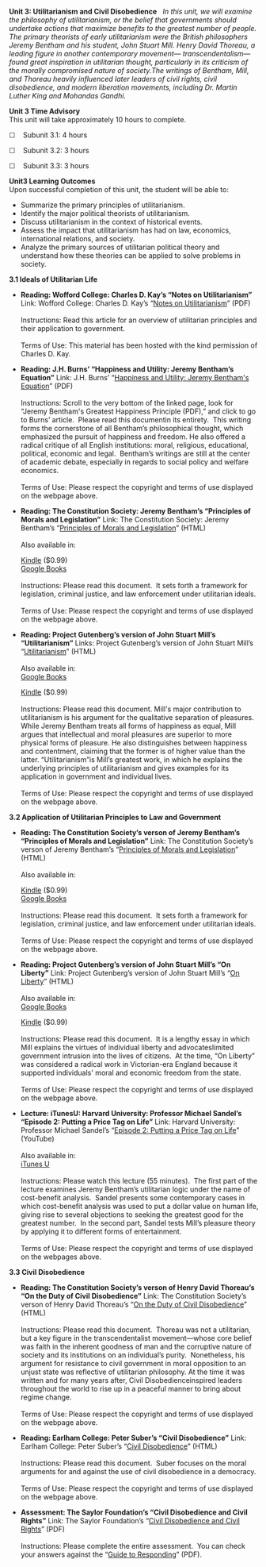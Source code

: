 **Unit 3: Utilitarianism and Civil Disobedience** <span id="3"></span> 
*In this unit, we will examine the philosophy of utilitarianism, or the
belief that governments should undertake actions that maximize benefits
to the greatest number of people.  The primary theorists of early
utilitarianism were the British philosophers Jeremy Bentham and his
student, John Stuart Mill. Henry David Thoreau, a leading figure in
another contemporary movement— transcendentalism—found great inspiration
in utilitarian thought, particularly in its criticism of the morally
compromised nature of society.The writings of Bentham, Mill, and Thoreau
heavily influenced later leaders of civil rights, civil disobedience,
and modern liberation movements, including Dr. Martin Luther King and
Mohandas Gandhi.*

**Unit 3 Time Advisory**  
This unit will take approximately 10 hours to complete.

☐    Subunit 3.1: 4 hours

☐    Subunit 3.2: 3 hours

☐    Subunit 3.3: 3 hours

**Unit3 Learning Outcomes**  
Upon successful completion of this unit, the student will be able to:

-   Summarize the primary principles of utilitarianism.
-   Identify the major political theorists of utilitarianism.
-   Discuss utilitarianism in the context of historical events.
-   Assess the impact that utilitarianism has had on law, economics,
    international relations, and society.
-   Analyze the primary sources of utilitarian political theory and
    understand how these theories can be applied to solve problems in
    society.

**3.1 Ideals of Utilitarian Life** <span id="3.1"></span> 
-   **Reading: Wofford College: Charles D. Kay’s “Notes on
    Utilitarianism”**
    Link: Wofford College: Charles D. Kay’s “[Notes on
    Utilitarianism](https://resources.saylor.org/wwwresources/archived/site/wp-content/uploads/2011/08/Polsc302-3.1-Reading-CharlesDKay.pdf)”
    (PDF)  
        
     Instructions: Read this article for an overview of utilitarian
    principles and their application to government.  
        
     Terms of Use: This material has been hosted with the kind
    permission of Charles D. Kay.

-   **Reading: J.H. Burns’ “Happiness and Utility: Jeremy Bentham’s
    Equation”**
    Link: J.H. Burns’ “[Happiness and Utility: Jeremy Bentham's
    Equation](http://www.utilitarianism.com/jeremy-bentham/)” (PDF)  
        
     Instructions: Scroll to the very bottom of the linked page, look
    for “Jeremy Bentham's Greatest Happiness Principle (PDF),” and click
    to go to Burns’ article.  Please read this documentin its entirety.
     This writing forms the cornerstone of all Bentham’s philosophical
    thought, which emphasized the pursuit of happiness and freedom. He
    also offered a radical critique of all English institutions: moral,
    religious, educational, political, economic and legal.  Bentham’s
    writings are still at the center of academic debate, especially in
    regards to social policy and welfare economics.  
        
     Terms of Use: Please respect the copyright and terms of use
    displayed on the webpage above.

-   **Reading: The Constitution Society: Jeremy Bentham’s “Principles of
    Morals and Legislation”**
    Link: The Constitution Society: Jeremy Bentham’s “[Principles of
    Morals and Legislation](http://www.constitution.org/jb/pml.htm)”
    (HTML)  
        
     Also available in:  

    [Kindle](http://www.amazon.com/Introduction-Principles-Morals-Legislation-ebook/dp/B003JTHQJC/ref=sr_1_1?ie=UTF8&m=AG56TWVU5XWC2&s=digital-text&qid=1299164857&sr=1-1) ($0.99)  
     [Google
    Books](http://books.google.com/books?id=EfQJAAAAIAAJ&printsec=frontcover&dq=bentham+principles+of+morals&hl=en&ei=Cq9vTZ7CEcnOgAfajJ1S&sa=X&oi=book_result&ct=result&resnum=1&ved=0CDAQ6AEwAA#v=onepage&q&f=false)  
        
     Instructions: Please read this document.  It sets forth a framework
    for legislation, criminal justice, and law enforcement under
    utilitarian ideals.  
        
     Terms of Use: Please respect the copyright and terms of use
    displayed on the webpage above.

-   **Reading: Project Gutenberg’s version of John Stuart Mill’s
    “Utilitarianism”**
    Links: Project Gutenberg’s version of John Stuart Mill’s
    “[Utilitarianism](http://www.gutenberg.org/files/11224/11224-h/11224-h.htm)”
    (HTML)  
        
     Also available in:  
     [Google
    Books](http://books.google.com/books?id=lyUCAAAAQAAJ&printsec=frontcover&dq=utilitarianism&hl=en&ei=W65vTdGKLpTTgQfvoZTOCg&sa=X&oi=book_result&ct=result&resnum=2&ved=0CDEQ6AEwAQ#v=onepage&q&f=false)  

    [Kindle](http://www.amazon.com/Utilitarianism-ebook/dp/B000JML2X8/ref=sr_1_1?ie=UTF8&m=AG56TWVU5XWC2&s=digital-text&qid=1299164797&sr=1-1)
    ($0.99)  
        
     Instructions: Please read this document. Mill's major contribution
    to utilitarianism is his argument for the qualitative separation of
    pleasures. While Jeremy Bentham treats all forms of happiness as
    equal, Mill argues that intellectual and moral pleasures are
    superior to more physical forms of pleasure. He also distinguishes
    between happiness and contentment, claiming that the former is of
    higher value than the latter. “Utilitarianism”is Mill’s greatest
    work, in which he explains the underlying principles of
    utilitarianism and gives examples for its application in government
    and individual lives.  
        
     Terms of Use: Please respect the copyright and terms of use
    displayed on the webpage above.

**3.2 Application of Utilitarian Principles to Law and Government**
<span id="3.2"></span> 
-   **Reading: The Constitution Society’s verson of Jeremy Bentham’s
    “Principles of Morals and Legislation”**
    Link: The Constitution Society’s verson of Jeremy Bentham’s
    “[Principles of Morals and
    Legislation](http://www.constitution.org/jb/pml.htm)” (HTML)  
        
     Also available in:  

    [Kindle](http://www.amazon.com/Introduction-Principles-Morals-Legislation-ebook/dp/B003JTHQJC/ref=sr_1_1?ie=UTF8&m=AG56TWVU5XWC2&s=digital-text&qid=1299164857&sr=1-1)
    ($0.99)  
     [Google
    Books](http://books.google.com/books?id=EfQJAAAAIAAJ&printsec=frontcover&dq=bentham+principles+of+morals&hl=en&ei=Cq9vTZ7CEcnOgAfajJ1S&sa=X&oi=book_result&ct=result&resnum=1&ved=0CDAQ6AEwAA#v=onepage&q&f=false)  
        
     Instructions: Please read this document.  It sets forth a framework
    for legislation, criminal justice, and law enforcement under
    utilitarian ideals.  
        
     Terms of Use: Please respect the copyright and terms of use
    displayed on the webpage above.

-   **Reading: Project Gutenberg’s version of John Stuart Mill’s “On
    Liberty”**
    Link: Project Gutenberg’s version of John Stuart Mill’s “[On
    Liberty](http://www.gutenberg.org/ebooks/34901)” (HTML)  
        
     Also available in:  
     [Google
    Books](http://books.google.com/books?id=3xARAAAAYAAJ&printsec=frontcover&dq=mill+on+liberty&hl=en&ei=RLBvTeboA4-RgQfH8vRI&sa=X&oi=book_result&ct=result&resnum=1&ved=0CCgQ6AEwAA#v=onepage&q&f=false)  

    [Kindle](http://www.amazon.com/On-Liberty-mobi-ebook/dp/B004L9KSB2/ref=tmm_kin_title_0?ie=UTF8&m=AG56TWVU5XWC2&qid=1299608427&sr=1-1)
    ($0.99)  
        
     Instructions: Please read this document.  It is a lengthy essay in
    which Mill explains the virtues of individual liberty and
    advocateslimited government intrusion into the lives of citizens.
     At the time, “On Liberty” was considered a radical work in
    Victorian-era England because it supported individuals' moral and
    economic freedom from the state.  
        
     Terms of Use: Please respect the copyright and terms of use
    displayed on the webpage above.

-   **Lecture: iTunesU: Harvard University: Professor Michael Sandel’s
    “Episode 2: Putting a Price Tag on Life”**
    Link: Harvard University: Professor Michael Sandel’s “[Episode 2:
    Putting a Price Tag on
    Life](http://www.youtube.com/watch?v=0O2Rq4HJBxw)” (YouTube)  
        
     Also available in:  
     [iTunes
    U](http://itunes.apple.com/itunes-u/justice-michael-sandel-episodes/id379064095)  
        
     Instructions: Please watch this lecture (55 minutes).  The first
    part of the lecture examines Jeremy Bentham’s utilitarian logic
    under the name of cost-benefit analysis.  Sandel presents some
    contemporary cases in which cost-benefit analysis was used to put a
    dollar value on human life, giving rise to several objections to
    seeking the greatest good for the greatest number.  In the second
    part, Sandel tests Mill’s pleasure theory by applying it to
    different forms of entertainment.  
        
     Terms of Use: Please respect the copyright and terms of use
    displayed on the webpages above.

**3.3 Civil Disobedience** <span id="3.3"></span> 
-   **Reading: The Constitution Society’s verson of Henry David
    Thoreau’s “On the Duty of Civil Disobedience”**
    Link: The Constitution Society’s verson of Henry David Thoreau’s
    “[On the Duty of Civil
    Disobedience](http://www.constitution.org/civ/civildis.htm)”
    (HTML)  
        
     Instructions: Please read this document.  Thoreau was not a
    utilitarian, but a key figure in the transcendentalist
    movement—whose core belief was faith in the inherent goodness of man
    and the corruptive nature of society and its institutions on an
    individual’s purity.  Nonetheless, his argument for resistance to
    civil government in moral opposition to an unjust state was
    reflective of utilitarian philosophy. At the time it was written and
    for many years after, Civil Disobedienceinspired leaders throughout
    the world to rise up in a peaceful manner to bring about regime
    change.    
        
     Terms of Use: Please respect the copyright and terms of use
    displayed on the webpage above.

-   **Reading: Earlham College: Peter Suber’s “Civil Disobedience”**
    Link: Earlham College: Peter Suber’s “[Civil
    Disobedience](http://www.earlham.edu/~peters/writing/civ-dis.htm)”
    (HTML)  
        
     Instructions: Please read this document.  Suber focuses on the
    moral arguments for and against the use of civil disobedience in a
    democracy.  
        
     Terms of Use: Please respect the copyright and terms of use
    displayed on the webpage above.

-   **Assessment: The Saylor Foundation’s “Civil Disobedience and Civil
    Rights”**
    Link: The Saylor Foundation’s “[Civil Disobedience and Civil
    Rights](https://resources.saylor.org/wwwresources/archived/site/wp-content/uploads/2012/08/POLSC302.Civil-Disobedience-and-Civil-Rights-Assessment.FINAL_.pdf)”
    (PDF)  
        
     Instructions: Please complete the entire assessment.  You can check
    your answers against the “[Guide to
    Responding](https://resources.saylor.org/wwwresources/archived/site/wp-content/uploads/2012/01/POLSC302.Civil-Disobedience-and-Civil-Rights.Guide-to-Responding.FINAL_.pdf)”
    (PDF).


